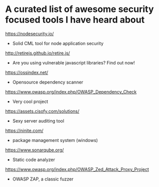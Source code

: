 # A curated list of awesome security focused tools I have heard about

https://nodesecurity.io/  
 - Solid CML tool for node application security  
  
http://retirejs.github.io/retire.js/  
 - Are you using vulnerable javascript libraries?  Find out now!  
  
https://ossindex.net/  
  - Opensource dependency scanner  
  
https://www.owasp.org/index.php/OWASP_Dependency_Check  
  - Very cool project  
  
https://assets.cisofy.com/solutions/  
  - Sexy server auditing tool  
  
https://ninite.com/  
  - package management system  (windows)  
  
https://www.sonarqube.org/  
 - Static code analyzer  
  
https://www.owasp.org/index.php/OWASP_Zed_Attack_Proxy_Project  
 - OWASP ZAP, a classic fuzzer  
  

